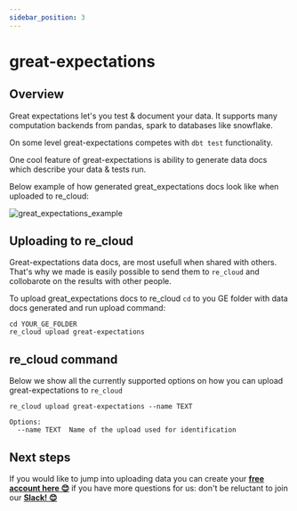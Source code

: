 ```yaml
---
sidebar_position: 3
---
```


# great-expectations

## Overview

Great expectations let's you test & document your data. 
It supports many computation backends from pandas, spark to databases like snowflake.

On some level great-expectations competes with `dbt test` functionality.

One cool feature of great-expectations is ability to generate data docs which describe your data & tests run.

Below example of how generated great_expectations docs look like when uploaded to re_cloud:

![great_expectations_example](/re_cloud/integrations/great_expectations.png)

## Uploading to re_cloud

Great-expectations data docs, are most usefull when shared with others. That's why we made is easily possible to send them to `re_cloud` and collobarote on the results with other people.

To upload great_expectations docs to re_cloud `cd` to you GE folder with data docs generated and run upload command:

```
cd YOUR_GE_FOLDER
re_cloud upload great-expectations
```

## re_cloud command

Below we show all the currently supported options on how you can upload great-expectations to `re_cloud`

```
re_cloud upload great-expectations --name TEXT

Options:
  --name TEXT  Name of the upload used for identification
```

## Next steps

If you would like to jump into uploading data you can create your **[free account here 😊](https://cloud.getre.io/#/register)** if you have more questions for us: don't be reluctant to join our **[Slack! 😊](https://www.getre.io/slack)**
